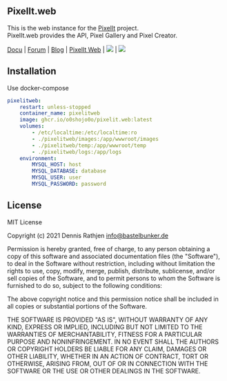 ## PixelIt.web

This is the web instance for the [PixelIt](https://github.com/o0shojo0o/PixelIt) project.  
PixelIt.web provides the API, Pixel Gallery and Pixel Creator.  
  
[Docu](https://docs.bastelbunker.de/pixelit/) |
[Forum](https://github.com/o0shojo0o/PixelIt/discussions) |
[Blog](https://www.bastelbunker.de/pixel-it/) |
[PixelIt Web](https://pixelit.bastelbunker.de/PixelGallery) |
[![](https://img.shields.io/endpoint?style=flat-square&url=https%3A%2F%2Frunkit.io%2Fdamiankrawczyk%2Ftelegram-badge%2Fbranches%2Fmaster%3Furl%3Dhttps%3A%2F%2Ft.me%2Fpixelitdisplay)](https://t.me/pixelitdisplay) |
[![](https://img.shields.io/discord/558849582377861122?logo=discord)](https://discord.gg/JHE9P9zczW)

## Installation

Use docker-compose

```yml
pixelitweb:
    restart: unless-stopped
    container_name: pixelitweb
    image: ghcr.io/o0shojo0o/pixelit.web:latest
    volumes:
        - /etc/localtime:/etc/localtime:ro
        - ./pixelitweb/images:/app/wwwroot/images
        - ./pixelitweb/temp:/app/wwwroot/temp
        - ./pixelitweb/logs:/app/logs
    environment:
        MYSQL_HOST: host
        MYSQL_DATABASE: database
        MYSQL_USER: user
        MYSQL_PASSWORD: password
```

## License

MIT License

Copyright (c) 2021 Dennis Rathjen <info@bastelbunker.de>

Permission is hereby granted, free of charge, to any person obtaining a copy
of this software and associated documentation files (the "Software"), to deal
in the Software without restriction, including without limitation the rights
to use, copy, modify, merge, publish, distribute, sublicense, and/or sell
copies of the Software, and to permit persons to whom the Software is
furnished to do so, subject to the following conditions:

The above copyright notice and this permission notice shall be included in all
copies or substantial portions of the Software.

THE SOFTWARE IS PROVIDED "AS IS", WITHOUT WARRANTY OF ANY KIND, EXPRESS OR
IMPLIED, INCLUDING BUT NOT LIMITED TO THE WARRANTIES OF MERCHANTABILITY,
FITNESS FOR A PARTICULAR PURPOSE AND NONINFRINGEMENT. IN NO EVENT SHALL THE
AUTHORS OR COPYRIGHT HOLDERS BE LIABLE FOR ANY CLAIM, DAMAGES OR OTHER
LIABILITY, WHETHER IN AN ACTION OF CONTRACT, TORT OR OTHERWISE, ARISING FROM,
OUT OF OR IN CONNECTION WITH THE SOFTWARE OR THE USE OR OTHER DEALINGS IN THE
SOFTWARE.
